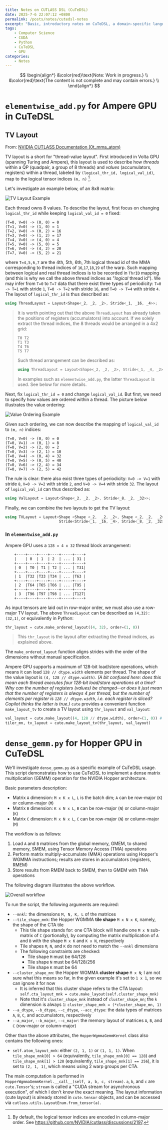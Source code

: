 ```yaml
---
title: Notes on CUTLASS DSL (CuTeDSL)
date: 2025-7-6 22:07:12 +0800
permalink: /posts/notes/cutedsl-notes
excerpt: "Basic, introductory notes on CuTeDSL, a domain-specific language for CUDA programming, which allows users to write CUDA kernels in Python."
tags: 
    - Computer Science
    - CUDA
    - Python
    - CuTeDSL
    - GPU
categories: 
    - Notes
---
```


$$
\begin{align*}
 &\color{red}\text{Note: Work in progress.} \\
 &\color{red}\text{The content is not complete and may contain errors.} \\
\end{align*}
$$

# `elementwise_add.py` for Ampere GPU in CuTeDSL

## TV Layout

From: [NVIDIA CUTLASS Documentation (0t_mma_atom)](https://docs.nvidia.com/cutlass/media/docs/cpp/cute/0t_mma_atom.html)

TV layout is a short for "thread-value layout". First introduced in Volta GPU (spanning Turing and Ampere), this layout is used to describe how *threads* within a QP (quadpair, a group of 8 threads) and *values* (accumulators, registers) within a thread, labeled by `(logical_thr_id, logical_val_id)`, map to the logical tensor indices `(m, n)` [^1].

Let's investigate an example below, of an 8x8 matrix:

![TV Layout Example](/images/posts/cutedsl-notes/tv-layout.png)

Each thread owns 8 values. To describe the layout, first focus on changing `logical_thr_id` while keeping `logical_val_id = 0` fixed:

```text
(T=0, V=0) -> (0, 0) = 0
(T=1, V=0) -> (1, 0) = 1
(T=2, V=0) -> (0, 2) = 16
(T=3, V=0) -> (1, 2) = 17
(T=4, V=0) -> (4, 0) = 4
(T=5, V=0) -> (5, 0) = 5
(T=6, V=0) -> (4, 2) = 20
(T=7, V=0) -> (5, 2) = 21
```

where `T=4,5,6,7` are the 4th, 5th, 6th, 7th logical thread id of the MMA corresponding to thread indices of `16`,`17`,`18`,`19` of the warp. Such mapping between logical and real thread indices is to be recorded in `ThrID` mapping (and this is why we call the above thread indices as "*logical* thread id"). We may infer from `T=0` to `T=7` data that there exist three types of periodicity: `T=0 -> T=1` with stride `1`, `T=0 -> T=2` with stride `16`, and `T=0 -> T=4` with stride `4`. The layout of `logical_thr_id` is thus described as:

```cpp
using ThreadLayout = Layout<Shape<_2, _2, _2>, Stride<_1, _16, _4>>;
```

> It is worth pointing out that the above `ThreadLayout` has already taken the positions of registers (accumulators) into account. If we solely extract the thread indices, the 8 threads would be arranged in a 4x2 grid:
> 
> ```text
> T0 T2
> T1 T3
> T4 T6
> T5 T7
> ```
>
> Such thread arrangement can be described as:
> 
> ```cpp
> using ThreadLayout = Layout<Shape<_2, _2, _2>, Stride<_1, _4, _2>>;
> ```
>
> In examples such as `elementwise_add.py`, the latter `ThreadLayout` is used. See below for more details.

Next, fix `logical_thr_id = 0` and change `logical_val_id`. But first, we need to specify how values are ordered within a thread. The picture below illustrates the value ordering:

![Value Ordering Example](/images/posts/cutedsl-notes/tv-layout-2.png)

Given such ordering, we can now describe the mapping of `logical_val_id` to `(m, n)` indices:

```text
(T=0, V=0) -> (0, 0) = 0
(T=0, V=1) -> (0, 1) = 8
(T=0, V=2) -> (2, 0) = 2
(T=0, V=3) -> (2, 1) = 10
(T=0, V=4) -> (0, 4) = 32
(T=0, V=5) -> (0, 5) = 40
(T=0, V=6) -> (2, 4) = 34
(T=0, V=7) -> (2, 5) = 42
```

The rule is clear: there also exist three types of periodicity: `V=0 -> V=1` with stride `8`, `V=0 -> V=2` with stride `2`, and `V=0 -> V=4` with stride `32`. The layout of `logical_val_id` can thus described as:

```cpp
using ValLayout = Layout<Shape<_2, _2, _2>, Stride<_8, _2, _32>>;
```

Finally, we can combine the two layouts to get the TV layout:

```cpp
using TVLayout = Layout<Shape <Shape <_2,  _2, _2>, Shape <_2, _2,  _2>>,
                        Stride<Stride<_1, _16, _4>, Stride<_8, _2, _32>>>;
```

### In `elementwise_add.py`

Ampere GPU uses a `128 = 4 x 32` thread block arrangement:

```text
    +----+----+----+----+-----+----+
    |    | 0  | 1  | 2  | ... | 31 |
    +----+----+----+----+-----+----+
    | 0  | T0 | T1 | T2 | ... | T31|
    +----+----+----+----+-----+----+
    | 1  |T32 |T33 |T34 | ... |T63 |
    +----+----+----+----+-----+----+
    | 2  |T64 |T65 |T66 | ... |T95 |
    +----+----+----+----+-----+----+
    | 3  |T96 |T97 |T98 | ... |T127|
    +----+----+----+----+-----+----+
```

As input tensors are laid out in row-major order, we must also use a row-major TV layout. The above `ThreadLayout` can be described as `(4,32):(32,1)`, or equivalently in Python:

```python
thr_layout = cute.make_ordered_layout((4, 32), order=(1, 0))
```

> This `thr_layout` is the layout after extracting the thread indices, as explained above.

The `make_ordered_layout` function aligns strides with the order of the dimensions without manual specification.

Ampere GPU supports a maximum of 128-bit load/store operations, which means it can load `128 // dtype.width` elements per thread. The shape of the value layout is `(4, 128 // dtype.width)`. *(A bit confused here: does this mean each thread executes four 128-bit load/store operations at a time? Why can the number of registers (values) be changed--or does it just mean that the number of registers is always 4 per thread, but the number of elements per register is `128 // dtype.width`, i.e. each register is sliced? Copilot thinks the latter is true.)* `cute` provides a convenient function `make_layout_tv` to create a TV layout using `thr_layout` and `val_layout`:

```python
val_layout = cute.make_layout((4, 128 // dtype.width), order=(1, 0)) # as explained before, using row-major layouts
tiler_mn, tv_layout = cute.make_layout_tv(thr_layout, val_layout)
```


# `dense_gemm.py` for Hopper GPU in CuTeDSL

We'll investigate `dense_gemm.py` as a specific example of CuTeDSL usage. This script demonstrates how to use CuTeDSL to implement a dense matrix multiplication (GEMM) operation for the NVIDIA Hopper architecture.

Basic parameters description:

- Matrix `A` dimension: `M x K x L`, `L` is the batch dim; `A` can be row-major (`K`) or column-major (`M`)
- Matrix `B` dimension: `K x N x L`, `B` can be row-major (`N`) or column-major (`K`)
- Matrix `C` dimension: `M x N x L`, `C` can be row-major (`N`) or column-major (`M`)

The workflow is as follows:

1. Load `A` and `B` matrices from the global memory, GMEM, to shared memory, SMEM, using Tensor Memory Access (TMA) operations
2. Perform matrix multiply-accumulate (MMA) operations using Hopper's WGMMA instructions; results are stores in accumulators (registers, RMEM)
3. Store results from RMEM back to SMEM, then to GMEM with TMA operations

The following diagram illustrates the above workflow.

![Overall workflow](/images/posts/cutedsl-notes/workflow.png)

To run the script, the following arguments are required:

- `--mnkl`: the dimensions `M, N, K, L` of the matrices
- `--tile_shape_mnk`: the Hopper WGMMA **tile shape** `M x N x K`, namely, the shape of the CTA tile
  - This tile shape stands for: one CTA block will handle one `M x N` sub-matrix of `C` (portionally), by computing the matrix multiplication of `A` and `B` with the shape `M x K` and `K x N`, respectively
  - Tile shapes `M`, `N`, and `K` do not need to match the `--mnkl` dimensions
  - The following constraints are checked:
    - Tile shape `M` must be 64/128
    - Tile shape `N` must be 64/128/256
    - Tile shape `K` must be 64
- `--cluster_shape_mn`: the Hopper WGMMA **cluster shape** `M x N`; I am not sure what this means so far, in the given example it's set to `1 x 1`, so we can ignore it for now
  - It is inferred that this cluster shape refers to the CTA layout: `self.cta_layout_mnk = cute.make_layout(self.cluster_shape_mnk)`
  - Note that it's `cluster_shape_mnk` instead of `cluster_shape_mn`; the `k` dimension is always `1`: `cluster_shape_mnk = (*cluster_shape_mn, 1)`
- `--a_dtype`, `--b_dtype`, `--c_dtype`, `--acc_dtype`: the data types of matrices `A`, `B`, `C`, and accumulators, respectively
- `--a_major`, `--b_major`, `--c_major`: the memory layout of matrices `A`, `B`, and `C` (row-major or column-major)

Other than the above attributes, the `HopperWgmmaGemmKernel` class also contains the following ones:

- `self.atom_layout_mnk`: either `(2, 1, 1)` or `(1, 1, 1)`. When `tile_shape_mnk[0] > 64` (equivalently, `tile_shape_mnk[0] == 128`) and `tile_shape_mnk[1] > 128` (equivalently, `tile_shape_mnk[1] == 256`), it is set to `(2, 1, 1)`, which means using 2 warp groups per CTA.

The main computation is performed in `HopperWgmmaGemmKernel.__call__(self, a, b, c, stream)`. `a`, `b`, and `c` are `cute.Tensor`'s; `stream` is called a "CUDA stream for asynchronous execution", of which I don't know the exact meaning. The layout information (cute layout) is already stored in `cute.tensor` objects, and can be accessed via `cutlass.utils.LayoutEnum.from_tensor(a)`.

[^1]: By default, the logical tensor indices are encoded in column-major order. See https://github.com/NVIDIA/cutlass/discussions/2197.
